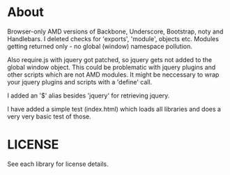 About
=====

Browser-only AMD versions of Backbone, Underscore, Bootstrap, noty and Handlebars.
I deleted checks for 'exports', 'module', objects etc.
Modules getting returned only - no global (window) namespace pollution.

Also require.js with jquery got patched, so jquery gets not added to the global window object.
This could be problematic with jquery plugins and other scripts which are not AMD modules. It might be neccessary to
wrap your jquery plugins and scripts with a 'define' call.

I added an '$' alias besides 'jquery' for retrieving jquery.

I have added a simple test (index.html) which loads all libraries and does a very very basic test of those.


LICENSE
=======

See each library for license details.